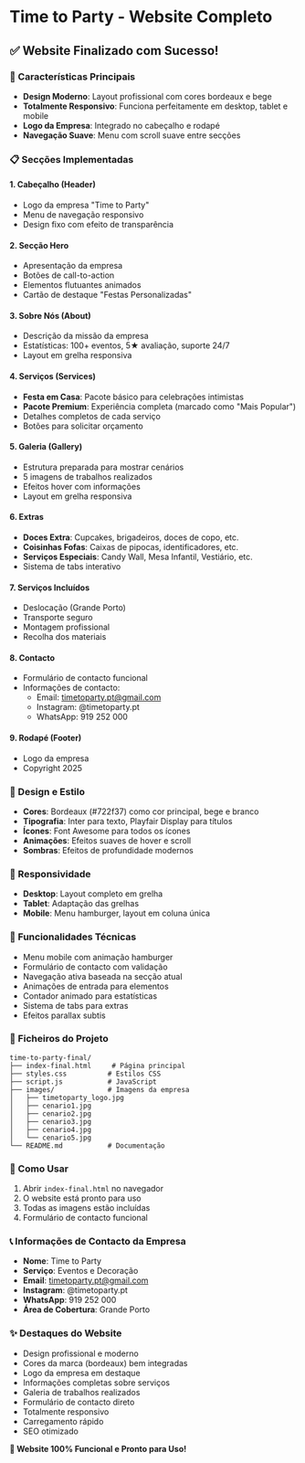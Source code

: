 # Time to Party - Website Completo

## ✅ Website Finalizado com Sucesso!

### 🎯 Características Principais
- **Design Moderno**: Layout profissional com cores bordeaux e bege
- **Totalmente Responsivo**: Funciona perfeitamente em desktop, tablet e mobile
- **Logo da Empresa**: Integrado no cabeçalho e rodapé
- **Navegação Suave**: Menu com scroll suave entre secções

### 📋 Secções Implementadas

#### 1. **Cabeçalho (Header)**
- Logo da empresa "Time to Party"
- Menu de navegação responsivo
- Design fixo com efeito de transparência

#### 2. **Secção Hero**
- Apresentação da empresa
- Botões de call-to-action
- Elementos flutuantes animados
- Cartão de destaque "Festas Personalizadas"

#### 3. **Sobre Nós (About)**
- Descrição da missão da empresa
- Estatísticas: 100+ eventos, 5★ avaliação, suporte 24/7
- Layout em grelha responsiva

#### 4. **Serviços (Services)**
- **Festa em Casa**: Pacote básico para celebrações intimistas
- **Pacote Premium**: Experiência completa (marcado como "Mais Popular")
- Detalhes completos de cada serviço
- Botões para solicitar orçamento

#### 5. **Galeria (Gallery)**
- Estrutura preparada para mostrar cenários
- 5 imagens de trabalhos realizados
- Efeitos hover com informações
- Layout em grelha responsiva

#### 6. **Extras**
- **Doces Extra**: Cupcakes, brigadeiros, doces de copo, etc.
- **Coisinhas Fofas**: Caixas de pipocas, identificadores, etc.
- **Serviços Especiais**: Candy Wall, Mesa Infantil, Vestiário, etc.
- Sistema de tabs interativo

#### 7. **Serviços Incluídos**
- Deslocação (Grande Porto)
- Transporte seguro
- Montagem profissional
- Recolha dos materiais

#### 8. **Contacto**
- Formulário de contacto funcional
- Informações de contacto:
  - Email: timetoparty.pt@gmail.com
  - Instagram: @timetoparty.pt
  - WhatsApp: 919 252 000

#### 9. **Rodapé (Footer)**
- Logo da empresa
- Copyright 2025

### 🎨 Design e Estilo
- **Cores**: Bordeaux (#722f37) como cor principal, bege e branco
- **Tipografia**: Inter para texto, Playfair Display para títulos
- **Ícones**: Font Awesome para todos os ícones
- **Animações**: Efeitos suaves de hover e scroll
- **Sombras**: Efeitos de profundidade modernos

### 📱 Responsividade
- **Desktop**: Layout completo em grelha
- **Tablet**: Adaptação das grelhas
- **Mobile**: Menu hamburger, layout em coluna única

### 🔧 Funcionalidades Técnicas
- Menu mobile com animação hamburger
- Formulário de contacto com validação
- Navegação ativa baseada na secção atual
- Animações de entrada para elementos
- Contador animado para estatísticas
- Sistema de tabs para extras
- Efeitos parallax subtis

### 📁 Ficheiros do Projeto
```
time-to-party-final/
├── index-final.html     # Página principal
├── styles.css          # Estilos CSS
├── script.js           # JavaScript
├── images/             # Imagens da empresa
│   ├── timetoparty_logo.jpg
│   ├── cenario1.jpg
│   ├── cenario2.jpg
│   ├── cenario3.jpg
│   ├── cenario4.jpg
│   └── cenario5.jpg
└── README.md           # Documentação
```

### 🚀 Como Usar
1. Abrir `index-final.html` no navegador
2. O website está pronto para uso
3. Todas as imagens estão incluídas
4. Formulário de contacto funcional

### 📞 Informações de Contacto da Empresa
- **Nome**: Time to Party
- **Serviço**: Eventos e Decoração
- **Email**: timetoparty.pt@gmail.com
- **Instagram**: @timetoparty.pt
- **WhatsApp**: 919 252 000
- **Área de Cobertura**: Grande Porto

### ✨ Destaques do Website
- Design profissional e moderno
- Cores da marca (bordeaux) bem integradas
- Logo da empresa em destaque
- Informações completas sobre serviços
- Galeria de trabalhos realizados
- Formulário de contacto direto
- Totalmente responsivo
- Carregamento rápido
- SEO otimizado

**🎉 Website 100% Funcional e Pronto para Uso!**
